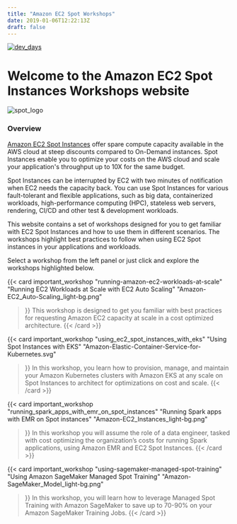 ```yaml
---
title: "Amazon EC2 Spot Workshops"
date: 2019-01-06T12:22:13Z
draft: false
---
```

[![dev_days](/images/devdays.png)](https://computecostoptimization.splashthat.com/)

# Welcome to the Amazon EC2 Spot Instances Workshops website

![spot_logo](/images/spotlogo.png )

### Overview

[Amazon EC2 Spot Instances](https://aws.amazon.com/ec2/spot/) offer spare compute capacity available in 
the AWS cloud at steep discounts compared to On-Demand instances. Spot Instances enable you to optimize 
your costs on the AWS cloud and scale your application's throughput up to 10X for the same budget.

Spot Instances can be interrupted by EC2 with two minutes of notification when EC2 needs the capacity 
back. You can use Spot Instances for various fault-tolerant and flexible applications, such as 
big data, containerized workloads, high-performance computing (HPC), stateless web servers, rendering, 
CI/CD and other test & development workloads. 

This website contains a set of workshops designed for you to get familiar with EC2
Spot Instances and how to use them in different scenarios. The workshops highlight 
best practices to follow when using EC2 Spot instances in your 
applications and workloads.

Select a workshop from the left panel or just click and explore the workshops highlighted below.

{{< card important_workshop 
    "running-amazon-ec2-workloads-at-scale" 
    "Running EC2 Workloads at Scale with EC2 Auto Scaling"
    "Amazon-EC2_Auto-Scaling_light-bg.png" 
>}}
This workshop is designed to get you familiar with best practices for requesting 
Amazon EC2 capacity at scale in a cost optimized architecture.
{{< /card >}}

{{< card important_workshop 
    "using_ec2_spot_instances_with_eks"
    "Using Spot Instances with EKS"
    "Amazon-Elastic-Container-Service-for-Kubernetes.svg" 
>}}
In this workshop, you learn how to provision, manage, and maintain your Amazon Kubernetes clusters with Amazon EKS at any scale on Spot Instances to architect for optimizations on cost and scale.
{{< /card >}}

{{< card important_workshop 
    "running_spark_apps_with_emr_on_spot_instances"
    "Running Spark apps with EMR on Spot instances"
    "Amazon-EC2_Instances_light-bg.png" 
>}}
In this workshop you will assume the role of a data engineer, tasked with cost optimizing the organization’s 
costs for running Spark applications, using Amazon EMR and EC2 Spot Instances.
{{< /card >}}

{{< card important_workshop 
    "using-sagemaker-managed-spot-training"
    "Using Amazon SageMaker Managed Spot Training"
    "Amazon-SageMaker_Model_light-bg.png" 
>}}
In this workshop, you will learn how to leverage Managed Spot Training with Amazon SageMaker to save up to 70-90% on your Amazon SageMaker Training Jobs.
{{< /card >}}







